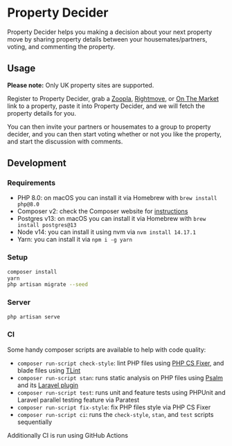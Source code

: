 # Property Decider

Property Decider helps you making a decision about your next property move by sharing property details between your housemates/partners, voting, and commenting the property.

## Usage

**Please note:** Only UK property sites are supported.

Register to Property Decider, grab a [Zoopla](https://www.zoopla.co.uk/), [Rightmove](https://rightmove.co.uk/), or [On The Market](https://www.onthemarket.com/) link to a property, paste it into Property Decider, and we will fetch the property details for you.

You can then invite your partners or housemates to a group to property decider, and you can then start voting whether or not you like the property, and start the discussion with comments.

## Development

### Requirements

- PHP 8.0: on macOS you can install it via Homebrew with `brew install php@8.0`
- Composer v2: check the Composer website for [instructions](https://getcomposer.org/download/)
- Postgres v13: on macOS you can install it via Homebrew with `brew install postgres@13`
- Node v14: you can install it using nvm via `nvm install 14.17.1`
- Yarn: you can install it via `npm i -g yarn`

### Setup

```bash
composer install
yarn
php artisan migrate --seed
```

### Server

```bash
php artisan serve
```

### CI

Some handy composer scripts are available to help with code quality:

- `composer run-script check-style`: lint PHP files using [PHP CS Fixer](https://github.com/FriendsOfPHP/PHP-CS-Fixer), and blade files using [TLint](https://github.com/tighten/tlint)
- `composer run-script stan`: runs static analysis on PHP files using [Psalm](https://github.com/vimeo/psalm/) and its [Laravel plugin](https://github.com/psalm/psalm-plugin-laravel)
- `composer run-script test`: runs unit and feature tests using PHPUnit and Laravel parallel testing feature via Paratest
- `composer run-script fix-style`: fix PHP files style via PHP CS Fixer
- `composer run-script ci`: runs the `check-style`, `stan`, and `test` scripts sequentially

Additionally CI is run using GitHub Actions
